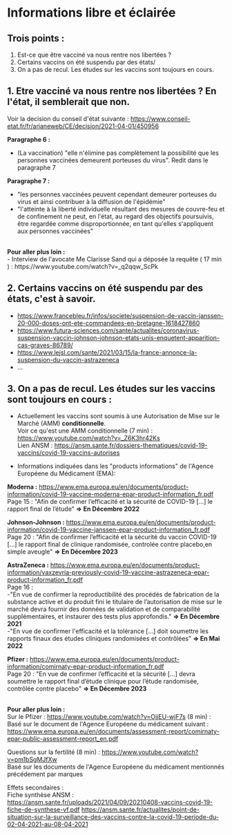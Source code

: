 # Informations libre et éclairée


## Trois points : 
1. Est-ce que être vacciné va nous rentre nos libertées ?
2. Certains vaccins on été suspendu par des états/
3. On a pas de recul. Les études sur les vaccins sont toujours en cours. 

## 1. Etre vacciné va nous rentre nos libertées ? En l'état, il semblerait que non. 

Voir la decision du conseil d'état suivante : https://www.conseil-etat.fr/fr/arianeweb/CE/decision/2021-04-01/450956

<b>Paragraphe 6 : </b><br>
- (La vaccination) "elle n'élimine pas complètement la possibilité que les personnes vaccinées demeurent porteuses du virus". Redit dans le paragraphe 7<br>

<b> Paragraphe 7 : </b><br>
- "les personnes vaccinées peuvent cependant demeurer porteuses du virus et ainsi contribuer à la diffusion de l'épidémie"<br>
- "l'atteinte à la liberté individuelle résultant des mesures de couvre-feu et de confinement ne peut, en l'état, au regard des objectifs poursuivis, être regardée comme disproportionnée, en tant qu'elles s'appliquent aux personnes vaccinées"
<br>
<b>Pour aller plus loin : </b><br>
 - Interview de l'avocate Me Clarisse Sand qui a déposée la requête ( 17 min ) : https://www.youtube.com/watch?v=_q2qqw_ScPk

## 2. Certains vaccins on été suspendu par des états, c'est à savoir. 

- https://www.francebleu.fr/infos/societe/suspension-de-vaccin-janssen-20-000-doses-ont-ete-commandees-en-bretagne-1618427860
- https://www.futura-sciences.com/sante/actualites/coronavirus-suspension-vaccin-johnson-johnson-etats-unis-enquetent-apparition-cas-graves-86789/
- https://www.lejsl.com/sante/2021/03/15/la-france-annonce-la-suspension-du-vaccin-astrazeneca
- ...

## 3. On a pas de recul. Les études sur les vaccins sont toujours en cours : 

- Actuellement les vaccins sont soumis à une Autorisation de Mise sur le Marché (AMM) <b>conditionnelle</b>.  <br>
Voir ce qu'est une AMM conditionnelle (7 min) : https://www.youtube.com/watch?v=_Z6K3hr42Ks <br>
Lien ANSM : https://ansm.sante.fr/dossiers-thematiques/covid-19-vaccins/covid-19-vaccins-autorises <br>

- Informations indiquées dans les "products informations" de l'Agence Européene du Médicament (EMA): 

<b>Moderna :</b> https://www.ema.europa.eu/en/documents/product-information/covid-19-vaccine-moderna-epar-product-information_fr.pdf<br>
Page 15 : "Afin de confirmer l’efficacité et la sécurité de COVID-19 [...] le rapport final de l’étude" <b>=> En Décembre 2022</b>

<b>Johnson-Johnson :</b> https://www.ema.europa.eu/en/documents/product-information/covid-19-vaccine-janssen-epar-product-information_fr.pdf<br>
Page 20 : "Afin de confirmer l’efficacité et la sécurité du vaccin COVID-19 [...] le rapport final de clinique randomisée, controlée contre placebo,en simple aveugle"  <b>=> En Décembre 2023</b><br>

<b>AstraZeneca :</b> https://www.ema.europa.eu/en/documents/product-information/vaxzevria-previously-covid-19-vaccine-astrazeneca-epar-product-information_fr.pdf<br>
Page 16 : <br>
-"En vue de confirmer la reproductibilité des procédés de fabrication de la substance active et du produit fini le titulaire de l’autorisation de mise sur le marché devra fournir des données de validation et de comparabilité supplémentaires, et instaurer des tests plus approfondis." <b>=> En Décembre 2021</b> <br>
-"En vue de confirmer l'efficacité et la tolérance [...] doit soumettre les rapports finaux des études cliniques randomisées et contrôlées" <b>=> En Mai 2022</b><br>

<b>Pfizer :</b> https://www.ema.europa.eu/en/documents/product-information/comirnaty-epar-product-information_fr.pdf<br>
Page 20 : "En vue de confirmer l’efficacité et la sécurité [...] devra soumettre le rapport final d’étude clinique pour l’étude randomisée, contrôlée contre placebo" <b>=> En Décembre 2023</b><br><br>

<b>Pour aller plus loin :</b> <br>
Sur le Pfizer : https://www.youtube.com/watch?v=OjjEU-wjF7s (8 min) : <br>
Basé sur le document de l'Agence Européene du médicament suivant : https://www.ema.europa.eu/en/documents/assessment-report/comirnaty-epar-public-assessment-report_en.pdf

Questions sur la fertilité (8 min) : https://www.youtube.com/watch?v=pm1bSgMJfXw <br>
Basé sur les documents de l'Agence Européene du médicament mentionnés précédement par marques <br>

Effets secondaires : <br>
Fiche synthèse ANSM : https://ansm.sante.fr/uploads/2021/04/09/20210408-vaccins-covid-19-fiche-de-synthese-vf.pdf
https://ansm.sante.fr/actualites/point-de-situation-sur-la-surveillance-des-vaccins-contre-la-covid-19-periode-du-02-04-2021-au-08-04-2021
